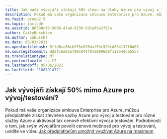 ```yaml
---
title: Jak naši vývojáři získají 50% slevu na úlohy Azure pro vývoj a testování?
description: Pokud má vaše organizace smlouvu Enterprise pro Azure, můžou si vývojáři vybrat...
ms.faqid: group2_5
ms.topic: include
ms.assetid: 86308cf3-909b-47a0-9230-5d1a93a2f87a
author: CaityBuschlen
ms.author: cabuschl
ms.date: 05/03/2021
ms.openlocfilehash: 9ffd0ce86cb975e878daf53c529cd254132f6d85
ms.sourcegitcommit: dd2fc6e03a789c044f8438096b8f112e4dba5557
ms.translationtype: MT
ms.contentlocale: cs-CZ
ms.lasthandoff: 05/06/2021
ms.locfileid: "108791477"
---
```

## <a name="how-do-my-developers-get-50-off-azure-devtest-workloads"></a>Jak vývojáři získají 50% mimo Azure pro vývoj/testování?

Pokud má vaše organizace smlouva Enterprise pro Azure, můžou předplatitelé získat zlevněné sazby Azure pro vývoj a testování pro různé služby Azure a aktivovat tak cenově efektivní vývoj a testování. Podrobnosti o tom, jak svým vývojářům povolit cenové možnosti pro vývoj a testování, uvidíte ve videu [Jak předplatitelům umožnit využívat Azure na maximum](https://aka.ms/HelpingSubscriberswithAzure).
